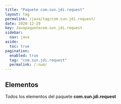 ```yaml
---
title: "Paquete com.sun.jdi.request"
layout: tag
permalink: /java/tag/com.sun.jdi.request/
date: 2020-12-29
key: Javapaquetecom.sun.jdi.request
sidebar: 
  nav: java
aside: 
  toc: true
pagination: 
  enabled: true
  tag: "com.sun.jdi.request"
  permalink: /:num/
---
```


<h2>Elementos</h2>
Todos los elementos del paquete <strong>com.sun.jdi.request</strong>
